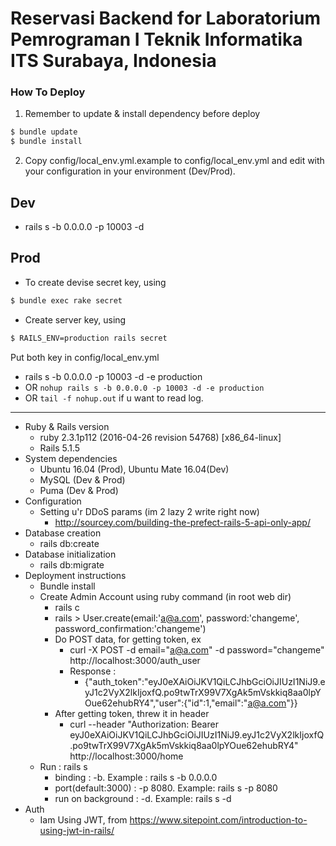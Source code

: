 Reservasi Backend for Laboratorium Pemrograman I Teknik Informatika ITS Surabaya, Indonesia
================
### How To Deploy
1. Remember to update & install dependency before deploy
```sh
$ bundle update
$ bundle install
```

2. Copy config/local_env.yml.example to config/local_env.yml and edit with your configuration in  your environment (Dev/Prod). 

## Dev
* rails s -b 0.0.0.0 -p 10003 -d

## Prod
* To create devise secret key, using
```sh
$ bundle exec rake secret 
```
* Create server key, using 
```sh
$ RAILS_ENV=production rails secret
```
Put both key in config/local_env.yml
* rails s -b 0.0.0.0 -p 10003 -d -e production
* OR `nohup rails s -b 0.0.0.0 -p 10003 -d -e production`
* OR `tail -f nohup.out` if u want to read log.
--------

* Ruby & Rails version
    - ruby 2.3.1p112 (2016-04-26 revision 54768) [x86_64-linux]
    - Rails 5.1.5
* System dependencies
  - Ubuntu 16.04 (Prod), Ubuntu Mate 16.04(Dev)
  - MySQL (Dev & Prod)
  - Puma (Dev & Prod)
* Configuration
  - Setting u'r DDoS params (im 2 lazy 2 write right now)
    - http://sourcey.com/building-the-prefect-rails-5-api-only-app/
* Database creation  
    - rails db:create
* Database initialization
    - rails db:migrate
* Deployment instructions
  - Bundle install
  - Create Admin Account using ruby command (in root web dir)
    - rails c
    - rails > User.create(email:'a@a.com', password:'changeme', password_confirmation:'changeme')
    - Do POST data, for getting token, ex
        - curl -X POST -d email="a@a.com" -d password="changeme" http://localhost:3000/auth_user
        - Response :
            - {"auth_token":"eyJ0eXAiOiJKV1QiLCJhbGciOiJIUzI1NiJ9.eyJ1c2VyX2lkIjoxfQ.po9twTrX99V7XgAk5mVskkiq8aa0lpYOue62ehubRY4","user":{"id":1,"email":"a@a.com"}}
    - After getting token, threw it in header
        - curl --header "Authorization: Bearer eyJ0eXAiOiJKV1QiLCJhbGciOiJIUzI1NiJ9.eyJ1c2VyX2lkIjoxfQ.po9twTrX99V7XgAk5mVskkiq8aa0lpYOue62ehubRY4" http://localhost:3000/home
  - Run : rails s
    - binding : -b. Example : rails s -b 0.0.0.0
    - port(default:3000) : -p 8080. Example: rails s -p 8080
    - run on background : -d. Example: rails s -d
* Auth
  - Iam Using JWT, from https://www.sitepoint.com/introduction-to-using-jwt-in-rails/
